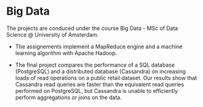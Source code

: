 # Big Data

The projects are conduced under the course Big Data - MSc of Data Science @ University of Amsterdam.

- The assignements implement a MapReduce engine and a machine learning algorithm with Apache Hadoop. 

- The final project compares the performance of a SQL database (PostgreSQL) and a distributed database (Cassandra) on increasing loads of read operations on a public retail dataset. Our results show that Cassandra read queries are faster than the equivalent read queries performed on PostgreSQL, but Cassandra is unable to efficiently perform aggregations or joins on the data.
 
